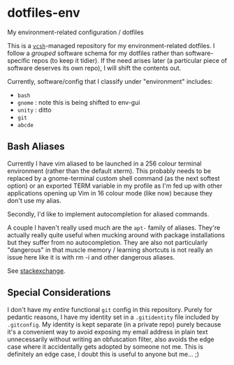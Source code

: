 dotfiles-env
============

My environment-related configuration / dotfiles

This is a [`vcsh`][vcsh]-managed repository for my environment-related
dotfiles. I follow a *grouped* software schema for my dotfiles rather
than software-specific repos (to keep it tidier). If the need arises
later (a particular piece of software deserves its own repo), I will
shift the contents out.

Currently, software/config that I classify under "environment"
includes:

  -	`bash`
  -	`gnome` : note this is being shifted to env-gui
  -	`unity` : ditto
  -	`git`
  - `abcde`

Bash Aliases
------------

Currently I have vim aliased to be launched in a 256 colour terminal
environment (rather than the default xterm). This probably needs to be
replaced by a gnome-terminal custom shell command (as the next softest
option) or an exported TERM variable in my profile as I'm fed up with
other applications opening up Vim in 16 colour mode (like now) because
they don't use my alias.

Secondly, I'd like to implement autocompletion for aliased commands.

A couple I haven't really used much are the `apt-` family of aliases.
They're actually really quite useful when mucking around with package
installations but they suffer from no autocompletion. They are also
not particularly "dangerous" in that muscle memory / learning
shortcuts is not really an issue here like it is with rm -i and other
dangerous aliases.

See [stackexchange](http://unix.stackexchange.com/a/4220).


Special Considerations
----------------------

I don't have my *entire* functional `git` config in this repository.
Purely for pedantic reasons, I have my identity set in a
`.gitidentity` file included by `.gitconfig`. My identity is kept
separate (in a private repo) purely because it's a convenient way to
avoid exposing my email address in plain text unnecessarily without
writing an obfuscation filter, also avoids the edge case where it
accidentally gets adopted by someone not me. This is definitely an
edge case, I doubt this is useful to anyone but me... ;)

[vcsh]: https://github.com/RichiH/vcsh
